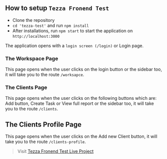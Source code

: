 ## How to setup `Tezza Fronend Test`

- Clone the repository
- `cd 'tezza-test'` and run `npm install`
- After installations, run `npm start` to start the application on `http://localhost:3000`

The application opens with a `login screen (/login)` or Login page.

### The Workspace Page

This page opens when the user clicks on the login button or the sidebar too, it will take you to the route `/worksapce`.

### The Clients Page

This page opens when the user clicks on the following buttons which are: Add button, Create Task or View full report or the sidebar too, it will take you to the route `/clients`.

## The Clients Profile Page

This page opens when the user clicks on the Add new Client button, it will take you to the route `/clients-profile`.

> Visit [Tezza Fronend Test Live Project](https://tezza-test.vercel.app/)